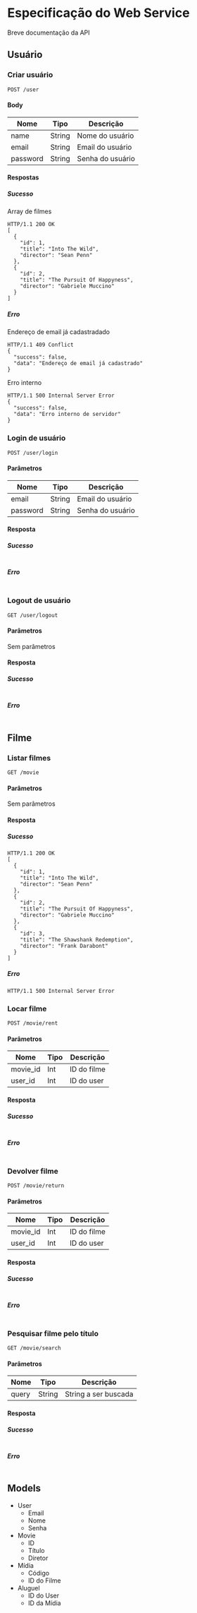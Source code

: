 # Especificação do Web Service

Breve documentação da API

## Usuário

### Criar usuário

	POST /user

#### Body

| Nome       | Tipo      | Descrição                            |
|------------|-----------|--------------------------------------|
| name		   | String    |  Nome do usuário                     |
| email	   | String    |  Email do usuário                    |
| password   | String    |  Senha do usuário                    |

#### Respostas

##### Sucesso

Array de filmes

```
HTTP/1.1 200 OK
[
  {
    "id": 1,
    "title": "Into The Wild",
    "director": "Sean Penn"
  },
  {
    "id": 2,
    "title": "The Pursuit Of Happyness",
    "director": "Gabriele Muccino"
  }
]
```

##### Erro

Endereço de email já cadastradado

```
HTTP/1.1 409 Conflict
{
  "success": false,
  "data": "Endereço de email já cadastrado"
}
```

Erro interno

```
HTTP/1.1 500 Internal Server Error
{
  "success": false,
  "data": "Erro interno de servidor"
}
```

### Login de usuário

	POST /user/login

#### Parâmetros

| Nome       | Tipo      | Descrição                            |
|------------|-----------|--------------------------------------|
| email	   | String    | Email do usuário                     |
| password   | String    | Senha do usuário                     |

#### Resposta

##### Sucesso

```
```

##### Erro

```
```

### Logout de usuário

	GET /user/logout

#### Parâmetros

Sem parâmetros

#### Resposta

##### Sucesso

```
```

##### Erro

```
```


## Filme

### Listar filmes

	GET /movie

#### Parâmetros

Sem parâmetros

#### Resposta

##### Sucesso

```
HTTP/1.1 200 OK
[
  {
    "id": 1,
    "title": "Into The Wild",
    "director": "Sean Penn"
  },
  {
    "id": 2,
    "title": "The Pursuit Of Happyness",
    "director": "Gabriele Muccino"
  },
  {
    "id": 3,
    "title": "The Shawshank Redemption",
    "director": "Frank Darabont"
  }
]
```

##### Erro

```
HTTP/1.1 500 Internal Server Error
```

### Locar filme

	POST /movie/rent

#### Parâmetros

| Nome       | Tipo      | Descrição                            |
|------------|-----------|--------------------------------------|
| movie_id   | Int       | ID do filme                          |
| user_id	   | Int       | ID do user                           |

#### Resposta

##### Sucesso

```
```

##### Erro

```
```

### Devolver filme

	POST /movie/return

#### Parâmetros

| Nome       | Tipo      | Descrição                            |
|------------|-----------|--------------------------------------|
| movie_id   | Int       | ID do filme                          |
| user_id	   | Int       | ID do user                           |

#### Resposta

##### Sucesso

```
```

##### Erro

```
```

### Pesquisar filme pelo título

	GET /movie/search

#### Parâmetros

| Nome       | Tipo      | Descrição                            |
|------------|-----------|--------------------------------------|
| query      | String    | String a ser buscada                 |

#### Resposta

##### Sucesso

```
```

##### Erro

```
```

## Models

- User
	- Email
	- Nome
	- Senha
- Movie
	- ID
	- Título
	- Diretor
- Mídia
	- Código
	- ID do Filme
- Aluguel
	- ID do User
	- ID da Mídia
